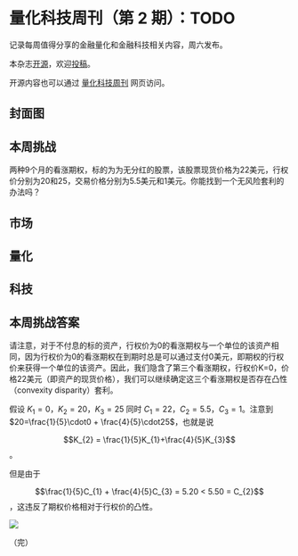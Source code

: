 # 量化科技周刊（第 2 期）：TODO

记录每周值得分享的金融量化和金融科技相关内容，周六发布。

本杂志[开源](https://github.com/Midtown-Innovation/quantech-weekly.git "开源地址")，欢迎[投稿](https://github.com/Midtown-Innovation/quantech-weekly/issues "投稿")。

开源内容也可以通过 [量化科技周刊](https://midtown.gitbook.io/quantech-weekly "量化科技周刊") 网页访问。

## 封面图

## 本周挑战

两种9个月的看涨期权，标的为为无分红的股票，该股票现货价格为22美元，行权价分别为20和25，交易价格分别为5.5美元和1美元。你能找到一个无风险套利的办法吗？

## 市场

## 量化

## 科技

## 本周挑战答案

请注意，对于不付息的标的资产，行权价为0的看涨期权与一个单位的该资产相同，因为行权价为0的看涨期权在到期时总是可以通过支付0美元，即期权的行权价来获得一个单位的该资产。因此，我们隐含了第三个看涨期权，行权价K=0，价格22美元（即资产的现货价格），我们可以继续确定这三个看涨期权是否存在凸性（convexity disparity）套利。

假设 $K_{1}=0$，$K_{2}=20$，$K_{3}=25$ 同时 $C_{1}=22$，$C_{2}=5.5$，$C_{3}=1$。注意到 $20=\frac{1}{5}\cdot0 + \frac{4}{5}\cdot25$，也就是说

$$K_{2} = \frac{1}{5}K_{1}+\frac{4}{5}K_{3}$$。

但是由于

$$\frac{1}{5}C_{1} + \frac{4}{5}C_{3} = 5.20 < 5.50 = C_{2}$$，这违反了期权价格相对于行权价的凸性。

![](https://mirror.xyz/_next/image?url=https%3A%2F%2Fimages.mirror-media.xyz%2Fpublication-images%2FHQH2RwQ0QdDxD3n16EwC_.png&w=3840&q=75)


（完）


